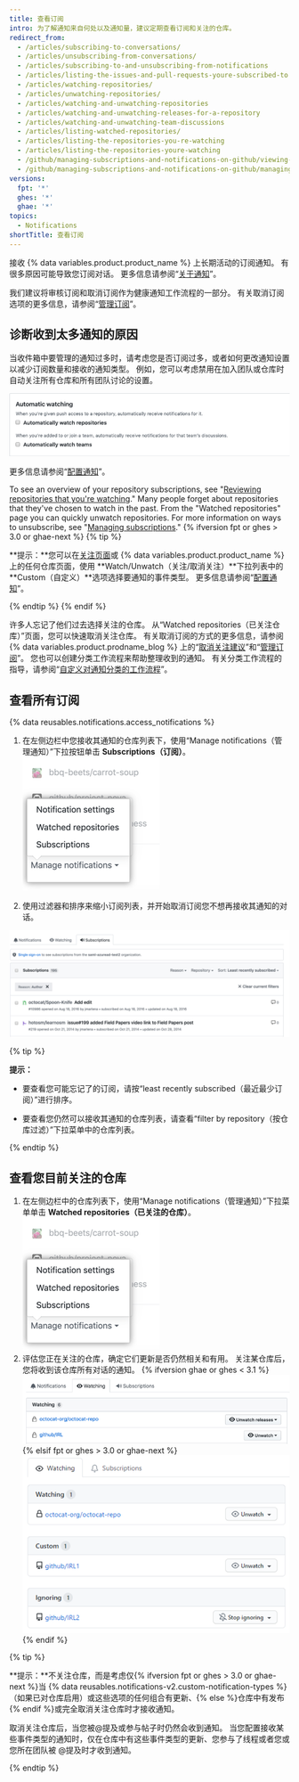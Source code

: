 ```yaml
---
title: 查看订阅
intro: 为了解通知来自何处以及通知量，建议定期查看订阅和关注的仓库。
redirect_from:
  - /articles/subscribing-to-conversations/
  - /articles/unsubscribing-from-conversations/
  - /articles/subscribing-to-and-unsubscribing-from-notifications
  - /articles/listing-the-issues-and-pull-requests-youre-subscribed-to
  - /articles/watching-repositories/
  - /articles/unwatching-repositories/
  - /articles/watching-and-unwatching-repositories
  - /articles/watching-and-unwatching-releases-for-a-repository
  - /articles/watching-and-unwatching-team-discussions
  - /articles/listing-watched-repositories/
  - /articles/listing-the-repositories-you-re-watching
  - /articles/listing-the-repositories-youre-watching
  - /github/managing-subscriptions-and-notifications-on-github/viewing-your-subscriptions
  - /github/managing-subscriptions-and-notifications-on-github/managing-subscriptions-for-activity-on-github/viewing-your-subscriptions
versions:
  fpt: '*'
  ghes: '*'
  ghae: '*'
topics:
  - Notifications
shortTitle: 查看订阅
---
```


接收 {% data variables.product.product_name %} 上长期活动的订阅通知。 有很多原因可能导致您订阅对话。 更多信息请参阅“[关于通知](/github/managing-subscriptions-and-notifications-on-github/about-notifications#notifications-and-subscriptions)”。

我们建议将审核订阅和取消订阅作为健康通知工作流程的一部分。 有关取消订阅选项的更多信息，请参阅“[管理订阅](/github/managing-subscriptions-and-notifications-on-github/managing-your-subscriptions)”。

## 诊断收到太多通知的原因

当收件箱中要管理的通知过多时，请考虑您是否订阅过多，或者如何更改通知设置以减少订阅数量和接收的通知类型。 例如，您可以考虑禁用在加入团队或仓库时自动关注所有仓库和所有团队讨论的设置。

![自动关注](/assets/images/help/notifications-v2/automatic-watching-example.png)

更多信息请参阅“[配置通知](/github/managing-subscriptions-and-notifications-on-github/configuring-notifications#automatic-watching)”。

To see an overview of your repository subscriptions, see "[Reviewing repositories that you're watching](#reviewing-repositories-that-youre-watching)." Many people forget about repositories that they've chosen to watch in the past. From the "Watched repositories" page you can quickly unwatch repositories. For more information on ways to unsubscribe, see "[Managing subscriptions](/github/managing-subscriptions-and-notifications-on-github/managing-your-subscriptions)."
{% ifversion fpt or ghes > 3.0 or ghae-next %}
{% tip %}

**提示：**您可以在[关注页面](https://github.com/watching)或 {% data variables.product.product_name %} 上的任何仓库页面，使用 **Watch/Unwatch（关注/取消关注）**下拉列表中的 **Custom（自定义）**选项选择要通知的事件类型。 更多信息请参阅“[配置通知](/github/managing-subscriptions-and-notifications-on-github/configuring-notifications#configuring-your-watch-settings-for-an-individual-repository)”。

{% endtip %}
{% endif %}

许多人忘记了他们过去选择关注的仓库。 从“Watched repositories（已关注仓库）”页面，您可以快速取消关注仓库。 有关取消订阅的方式的更多信息，请参阅 {% data variables.product.prodname_blog %} 上的“[取消关注建议](https://github.blog/changelog/2020-11-10-unwatch-recommendations/)”和“[管理订阅](/github/managing-subscriptions-and-notifications-on-github/managing-your-subscriptions)”。 您也可以创建分类工作流程来帮助整理收到的通知。 有关分类工作流程的指导，请参阅“[自定义对通知分类的工作流程](/github/managing-subscriptions-and-notifications-on-github/customizing-a-workflow-for-triaging-your-notifications)”。

## 查看所有订阅

{% data reusables.notifications.access_notifications %}
1. 在左侧边栏中您接收其通知的仓库列表下，使用“Manage notifications（管理通知）”下拉按钮单击 **Subscriptions（订阅）**。 ![管理通知下拉菜单选项](/assets/images/help/notifications-v2/manage-notifications-options.png)

2. 使用过滤器和排序来缩小订阅列表，并开始取消订阅您不想再接收其通知的对话。

  ![订阅页面](/assets/images/help/notifications-v2/all-subscriptions.png)

{% tip %}

**提示：**
- 要查看您可能忘记了的订阅，请按“least recently subscribed（最近最少订阅）”进行排序。

- 要查看您仍然可以接收其通知的仓库列表，请查看“filter by repository（按仓库过滤）”下拉菜单中的仓库列表。

{% endtip %}

## 查看您目前关注的仓库

1. 在左侧边栏中的仓库列表下，使用“Manage notifications（管理通知）”下拉菜单单击 **Watched repositories（已关注的仓库）**。 ![管理通知下拉菜单选项](/assets/images/help/notifications-v2/manage-notifications-options.png)
2. 评估您正在关注的仓库，确定它们更新是否仍然相关和有用。 关注某仓库后，您将收到该仓库所有对话的通知。
{% ifversion ghae or ghes < 3.1 %}
  ![已关注的通知页面](/assets/images/help/notifications-v2/watched-notifications.png)
{% elsif fpt or ghes > 3.0 or ghae-next %}
  ![已关注的通知页面](/assets/images/help/notifications-v2/watched-notifications-custom.png)
{% endif %}

  {% tip %}

  **提示：**不关注仓库，而是考虑仅{% ifversion fpt or ghes > 3.0 or ghae-next %}当 {% data reusables.notifications-v2.custom-notification-types %}（如果已对仓库启用）或这些选项的任何组合有更新、{% else %}仓库中有发布{% endif %}或完全取消关注仓库时才接收通知。

  取消关注仓库后，当您被@提及或参与帖子时仍然会收到通知。 当您配置接收某些事件类型的通知时，仅在仓库中有这些事件类型的更新、您参与了线程或者您或您所在团队被 @提及时才收到通知。

  {% endtip %}
